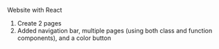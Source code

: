 Website with React
1. Create 2 pages
2. Added navigation bar, multiple pages (using both class and function components), and a color button
